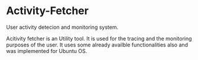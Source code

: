 # Activity-Fetcher
User activity detecion and monitoring system.

Acitivity fetcher is an Utility tool. It is used for the tracing and the monitoring purposes of the user.
It uses some already availble functionalities also and was implemented for Ubuntu OS.
